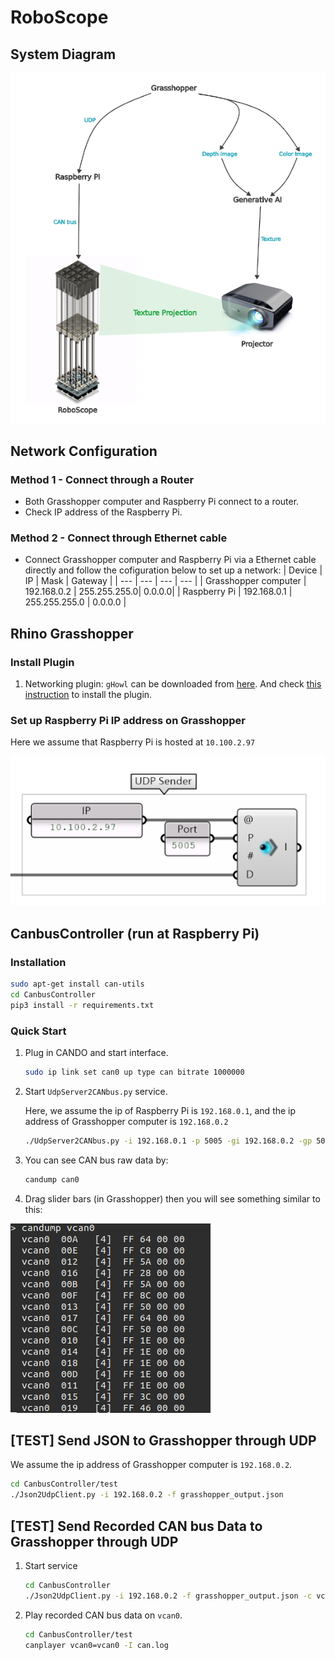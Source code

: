 # RoboScope
## System Diagram
![image](./docs/sys-diagram.png)
## Network Configuration
### Method 1 - Connect through a Router 
- Both Grasshopper computer and Raspberry Pi connect to a router.
- Check IP address of the Raspberry Pi.
### Method 2 - Connect through Ethernet cable  
- Connect Grasshopper computer and Raspberry Pi via a Ethernet cable directly and follow the cofiguration below to set up a network:
  | Device |   IP  |  Mask | Gateway |
  |  ---   |  ---  |  ---  |   ---   |
  | Grasshopper computer | 192.168.0.2 | 255.255.255.0| 0.0.0.0|
  | Raspberry Pi | 192.168.0.1 | 255.255.255.0 | 0.0.0.0 |
## Rhino Grasshopper
### Install Plugin
1. Networking plugin: `gHowl` can be downloaded from [here](https://www.food4rhino.com/en/app/ghowl). And check [this instruction](https://www.food4rhino.com/en/faq#users-install-grasshopper-plugin) to install the plugin.

### Set up Raspberry Pi IP address on Grasshopper
Here we assume that Raspberry Pi is hosted at `10.100.2.97`

![image](./docs//Grasshopper_ip_setup.png)

## CanbusController (run at Raspberry Pi)
### Installation
``` bash
sudo apt-get install can-utils
cd CanbusController
pip3 install -r requirements.txt
```
### Quick Start
1. Plug in CANDO and start interface.
    ``` bash
    sudo ip link set can0 up type can bitrate 1000000
    ```
2. Start `UdpServer2CANbus.py` service.
    
    Here, we assume the ip of Raspberry Pi is `192.168.0.1`, and the ip address of Grasshopper computer is `192.168.0.2`
    ``` bash
    ./UdpServer2CANbus.py -i 192.168.0.1 -p 5005 -gi 192.168.0.2 -gp 5005 -c can0
    ```
3. You can see CAN bus raw data by:
    ``` bash
    candump can0
    ```
4. Drag slider bars (in Grasshopper) then you will see something similar to this:

  ![image](./docs/vcan_test.png)

## [TEST] Send JSON to Grasshopper through UDP
We assume the ip address of Grasshopper computer is `192.168.0.2`.
``` bash
cd CanbusController/test
./Json2UdpClient.py -i 192.168.0.2 -f grasshopper_output.json
```
## [TEST] Send Recorded CAN bus Data to Grasshopper through UDP
1. Start service
    ``` bash
    cd CanbusController
    ./Json2UdpClient.py -i 192.168.0.2 -f grasshopper_output.json -c vcan0
    ```
2. Play recorded CAN bus data on `vcan0`.
    ``` bash
    cd CanbusController/test
    canplayer vcan0=vcan0 -I can.log
    ```
